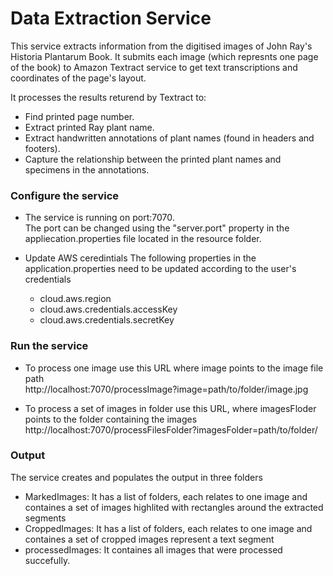 # Data Extraction Service

This service extracts information from the digitised images of John Ray's Historia Plantarum Book. It submits each image (which represnts one page of the book) to Amazon Textract service to get text transcriptions and coordinates of the page's layout.

It processes the results returend by Textract to:

* Find printed page number. 
* Extract printed Ray plant name.
* Extract handwritten annotations of plant names (found in headers and footers).
* Capture the relationship between the printed plant names and specimens in the annotations.

### Configure the service

* The service is running on port:7070.\
The port can be changed using the "server.port" property in the appliecation.properties file located in the resource folder.

* Update AWS ceredintials
The following properties in the application.properties need to be updated according to the user's credentials
  * cloud.aws.region
  * cloud.aws.credentials.accessKey
  * cloud.aws.credentials.secretKey


### Run the service

* To process one image use this URL where image points to the image file path\
http://localhost:7070/processImage?image=path/to/folder/image.jpg

* To process a set of images in folder use this URL, where imagesFloder points to the folder containing the images\
http://localhost:7070/processFilesFolder?imagesFolder=path/to/folder/

### Output

The service creates and populates the output in three folders 
* MarkedImages: It has a list of folders, each relates to one image and containes a set of images highlited with rectangles around the extracted segments
* CroppedImages: It has a list of folders, each relates to one image and containes a set of cropped images represent a text segment
* processedImages: It containes all images that were processed succefully.
